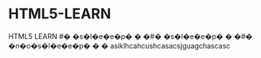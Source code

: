 # HTML5-LEARN
HTML5 LEARN
#� �s�l�e�e�p�
�
�#� �s�l�e�e�p�
�
�#� �n�o�s�l�e�e�p�
�
�
asiklhcahcushcasacsjguagchascasc

